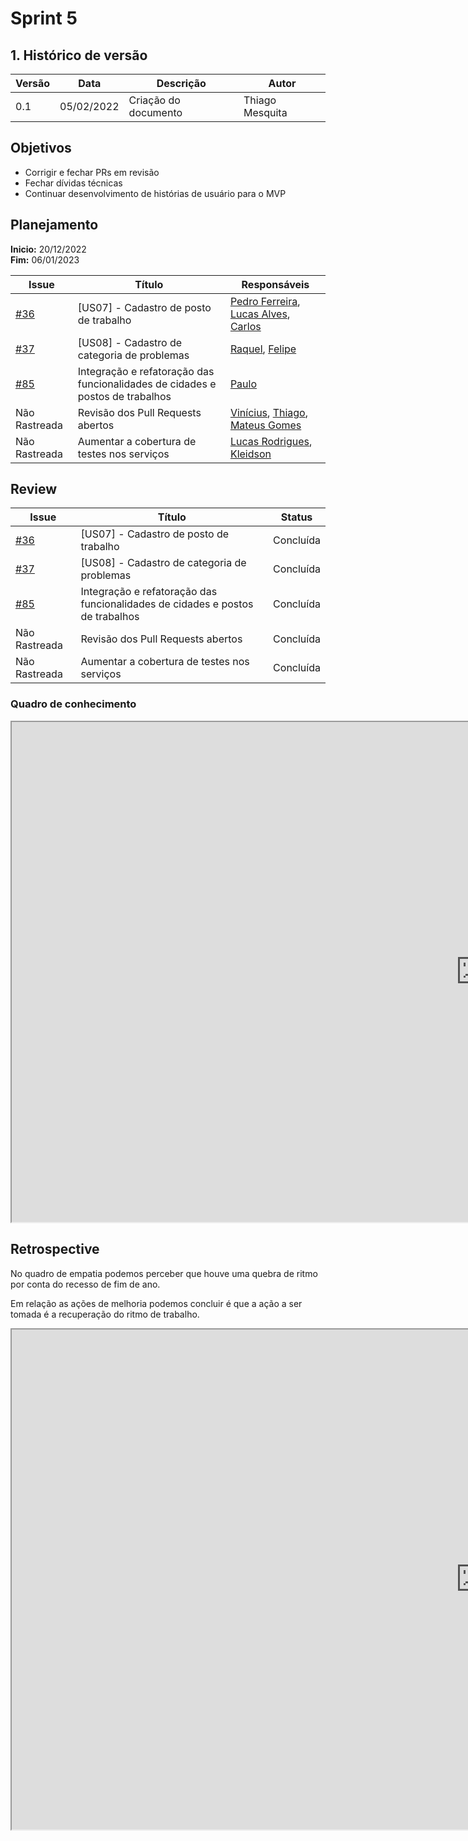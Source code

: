 # Sprint 5

## 1. Histórico de versão
| Versão | Data       | Descrição                                                                   | Autor           |
| ------ | ---------- | --------------------------------------------------------------------------- | --------------- |
| 0.1    | 05/02/2022 | Criação do documento                                  | Thiago Mesquita |

## Objetivos

- Corrigir e fechar PRs em revisão
- Fechar dívidas técnicas
- Continuar desenvolvimento de histórias de usuário para o MVP

## Planejamento

**Inicio:** 20/12/2022</br>
**Fim:** 06/01/2023

| Issue | Título | Responsáveis |
| ---- | ---- | ---- |
| [#36](https://github.com/fga-eps-mds/2022-2-Schedula-Doc/issues/36) | [US07] - Cadastro de posto de trabalho | [Pedro Ferreira](https://github.com/PedroFMuniz), [Lucas Alves](https://github.com/Lucas-AV), [Carlos](https://github.com/Carlos-E-Souza)|
| [#37](https://github.com/fga-eps-mds/2022-2-Schedula-Doc/issues/37) | [US08] - Cadastro de categoria de problemas | [Raquel](https://github.com/raquel-andrade), [Felipe](https://github.com/MastromauroUnB) |
| [#85](https://github.com/fga-eps-mds/2022-2-Schedula-Doc/issues/85) | Integração e refatoração das funcionalidades de cidades e postos de trabalhos |[Paulo](https://github.com/twistershark) |
| Não Rastreada | Revisão dos Pull Requests abertos | [Vinícius](https://github.com/viniciussaturnino), [Thiago](https://github.com/thiagompc), [Mateus Gomes](https://github.com/matgomes21) |
| Não Rastreada | Aumentar a cobertura de testes nos serviços | [Lucas Rodrigues](https://github.com/lucas229), [Kleidson](https://github.com/kleidson-alves) |


## Review

| Issue | Título | Status |
| ---- | ---- | ---- |
| [#36](https://github.com/fga-eps-mds/2022-2-Schedula-Doc/issues/36) | [US07] - Cadastro de posto de trabalho | Concluída |
| [#37](https://github.com/fga-eps-mds/2022-2-Schedula-Doc/issues/37) | [US08] - Cadastro de categoria de problemas | Concluída |
| [#85](https://github.com/fga-eps-mds/2022-2-Schedula-Doc/issues/85) | Integração e refatoração das funcionalidades de cidades e postos de trabalhos | Concluída |
| Não Rastreada | Revisão dos Pull Requests abertos | Concluída |
| Não Rastreada | Aumentar a cobertura de testes nos serviços | Concluída |

### Quadro de conhecimento
<iframe src="https://docs.google.com/spreadsheets/d/e/2PACX-1vR2umPG8xef6XP1_CvoP_-dVTQqMvUCY8r2N-RJNEc_w6Oh1jcodYV9GfVXd0-_dSKhi3zTsL0PDUg5/pubhtml?gid=1849327374&single=true" height=800" width="1500"></iframe>

## Retrospective

No quadro de empatia podemos perceber que houve uma quebra de ritmo por conta do recesso de fim de ano.

Em relação as ações de melhoria podemos concluir é que a ação a ser tomada é a recuperação do ritmo de trabalho.

<iframe src="https://docs.google.com/spreadsheets/d/e/2PACX-1vTbxSVOqQlYf-5a3Z_XGLfOjnqxoDEXdbMylx9a6_zco62uRueMKDK-XwIYYAiUaPUrYSNgub5kxEI2/pubhtml?gid=634249930&single=true" height=800" width="1500"></iframe>